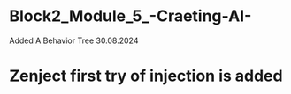 # Block2_Module_5_-Craeting-AI-
Added A Behavior Tree 30.08.2024
# Zenject first try of injection  is added
